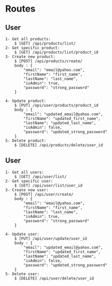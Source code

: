 # Routes

## User
    1- Get all products:
        $ [GET] /api/products/list/
    2- Get specific product:
        $ [GET] /api/products/list/product_id
    3- Create new product:
        $ [POST] /api/products/create/
        body : {
            "email": "email@yahoo.com",
            "firstName": "first_name",
            "lastName": "last_name",
            "isAdmin": true,
            "password": "strong_password"
        }
    
    4- Update product:
        $ [PUT] /api/user/products/product_id
        body : {
            "email": "updated_email@yahoo.com",
            "firstName": "updated_first_name",
            "lastName": "updated_last_name",
            "isAdmin": false,
            "password": "updated_strong_password"
        }
    5- Delete product:
        $ [DELETE] /api/products/delete/user_id

## User
    1- Get all users:
        $ [GET] /api/user/list/
    2- Get specific user:
        $ [GET] /api/user/list/user_id
    3- Create new user:
        $ [POST] /api/user/create/
        body : {
            "email": "email@yahoo.com",
            "firstName": "first_name",
            "lastName": "last_name",
            "isAdmin": true,
            "password": "strong_password"
        }
    
    4- Update user:
        $ [PUT] /api/user/update/user_id
        body : {
            "email": "updated_email@yahoo.com",
            "firstName": "updated_first_name",
            "lastName": "updated_last_name",
            "isAdmin": false,
            "password": "updated_strong_password"
        }
    5- Delete user:
        $ [DELETE] /api/user/delete/user_id